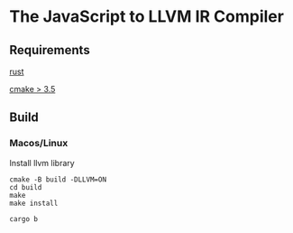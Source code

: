 # The JavaScript to LLVM IR Compiler

## Requirements
[rust](https://www.rust-lang.org)

[cmake > 3.5](https://cmake.org)

## Build
### Macos/Linux
Install llvm library
```
cmake -B build -DLLVM=ON
cd build
make
make install
```

```
cargo b
```